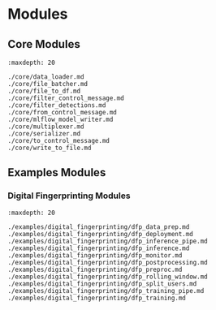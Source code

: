 <!--
SPDX-FileCopyrightText: Copyright (c) 2022-2023, NVIDIA CORPORATION & AFFILIATES. All rights reserved.
SPDX-License-Identifier: Apache-2.0

Licensed under the Apache License, Version 2.0 (the "License");
you may not use this file except in compliance with the License.
You may obtain a copy of the License at

http://www.apache.org/licenses/LICENSE-2.0

Unless required by applicable law or agreed to in writing, software
distributed under the License is distributed on an "AS IS" BASIS,
WITHOUT WARRANTIES OR CONDITIONS OF ANY KIND, either express or implied.
See the License for the specific language governing permissions and
limitations under the License.
-->

# Modules

## Core Modules

```{toctree}
:maxdepth: 20

./core/data_loader.md
./core/file_batcher.md
./core/file_to_df.md
./core/filter_control_message.md
./core/filter_detections.md
./core/from_control_message.md
./core/mlflow_model_writer.md
./core/multiplexer.md
./core/serializer.md
./core/to_control_message.md
./core/write_to_file.md
```

## Examples Modules

### Digital Fingerprinting Modules

```{toctree}
:maxdepth: 20

./examples/digital_fingerprinting/dfp_data_prep.md
./examples/digital_fingerprinting/dfp_deployment.md
./examples/digital_fingerprinting/dfp_inference_pipe.md
./examples/digital_fingerprinting/dfp_inference.md
./examples/digital_fingerprinting/dfp_monitor.md
./examples/digital_fingerprinting/dfp_postprocessing.md
./examples/digital_fingerprinting/dfp_preproc.md
./examples/digital_fingerprinting/dfp_rolling_window.md
./examples/digital_fingerprinting/dfp_split_users.md
./examples/digital_fingerprinting/dfp_training_pipe.md
./examples/digital_fingerprinting/dfp_training.md

```
